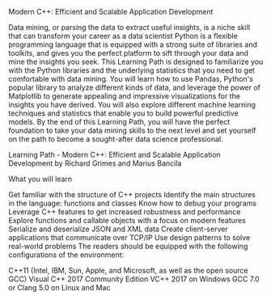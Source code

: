 Modern C++: Efficient and Scalable Application Development

Data mining, or parsing the data to extract useful insights, is a niche skill that can transform your career as a data scientist Python is a flexible programming language that is equipped with a strong suite of libraries and toolkits, and gives you the perfect platform to sift through your data and mine the insights you seek. This Learning Path is designed to familiarize you with the Python libraries and the underlying statistics that you need to get comfortable with data mining. You will learn how to use Pandas, Python's popular library to analyze different kinds of data, and leverage the power of Matplotlib to generate appealing and impressive visualizations for the insights you have derived. You will also explore different machine learning techniques and statistics that enable you to build powerful predictive models. By the end of this Learning Path, you will have the perfect foundation to take your data mining skills to the next level and set yourself on the path to become a sought-after data science professional. 

Learning Path - Modern C++: Efficient and Scalable Application Development by Richard Grimes and Marius Bancila

What you will learn

Get familiar with the structure of C++ projects
Identify the main structures in the language: functions and classes
Know how to debug your programs 
Leverage C++ features to get increased robustness and performance
Explore functions and callable objects with a focus on modern features
Serialize and deserialize JSON and XML data
Create client-server applications that communicate over TCP/IP
Use design patterns to solve real-world problems
The readers should be equipped with the following configurations of the environment:

C++11 (Intel, IBM, Sun, Apple, and Microsoft, as well as the open source GCC)
Visual C++ 2017 Community Edition
VC++ 2017 on Windows
GCC 7.0 or Clang 5.0 on Linux and Mac
